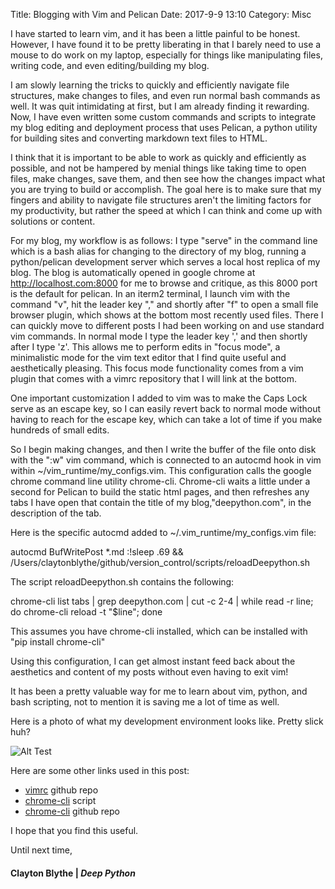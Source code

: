 Title: Blogging with Vim and Pelican
Date: 2017-9-9 13:10
Category: Misc 

I have started to learn vim, and it has been a little painful to be honest. However, I have found it to be pretty liberating in that I barely need to use a mouse to do work on my laptop, especially for things like manipulating files, writing code, and even editing/building my blog. 

I am slowly learning the tricks to quickly and efficiently navigate file structures, make changes to files, and even run normal bash commands as well. It was quit intimidating at first, but I am already finding it rewarding. Now, I have even written some custom commands and scripts to integrate my blog editing and deployment process that uses Pelican, a python utility for building sites and converting markdown text files to HTML. 

I think that it is important to be able to work as quickly and efficiently as possible, and not be hampered by menial things like taking time to open files, make changes, save them, and then see how the changes impact what you are trying to build or accomplish. The goal here is to make sure that my fingers and ability to navigate file structures aren't the limiting factors for my productivity, but rather the speed at which I can think and come up with solutions or content. 

For my blog, my workflow is as follows: I type "serve" in the command line which is a bash alias for changing to the directory of my blog, running a python/pelican development server which serves a local host replica of my blog. The blog is automatically opened in google chrome at http://localhost.com:8000 for me to browse and critique, as this 8000 port is the default for pelican. In an iterm2 terminal, I launch vim with the command "v", hit the leader key "," and shortly after "f" to open a small file browser plugin, which shows at the bottom most recently used files. There I can quickly move to different posts I had been working
on and use standard vim commands. In normal mode I type the leader key ',' and then shortly after I type 'z'. This allows me to perform edits in "focus mode", a minimalistic mode for the vim text editor that I find quite useful and aesthetically pleasing. This focus mode functionality comes from a vim plugin that comes with a vimrc repository that I will link at the bottom.

One important customization I added to vim was to make the Caps Lock serve as an escape key, so I can easily revert back to normal mode without having to reach for the escape key, which can take a lot of time if you make hundreds of small edits.

So I begin making changes, and then I write the buffer of the file onto disk with the ":w" vim command, which is connected to an autocmd hook in vim within ~/vim_runtime/my_configs.vim. This configuration calls the google chrome command line utility chrome-cli. Chrome-cli waits a little under a second for Pelican to build the static html pages, and then refreshes any tabs I have open that contain the title
of my blog,"deepython.com", in the description of the tab. 

Here is the specific autocmd added to ~/.vim_runtime/my_configs.vim file: 

autocmd BufWritePost \*.md :!sleep .69 && /Users/claytonblythe/github/version_control/scripts/reloadDeepython.sh

The script reloadDeepython.sh contains the following: 

chrome-cli list tabs | grep deepython.com | cut -c 2-4 | while read -r line; do chrome-cli reload -t "$line"; done

This assumes you have chrome-cli installed, which can be installed with "pip install chrome-cli"

Using this configuration, I can get almost instant feed back about the aesthetics and content of my posts without even having to exit vim! 

It has been a pretty valuable way for me to learn about vim, python, and bash scripting, not to mention it is saving me a lot of time as well. 

Here is a photo of what my development environment looks like. Pretty slick huh? 

![Alt Test](https://deepython.com/images/blogSetup.png) 


Here are some other links used in this post: 

* [vimrc](https://github.com/amix/vimrc) github repo
* [chrome-cli](https://github.com/claytonblythe/version_control/blob/master/scripts/reloadDeepython.sh) script
* [chrome-cli](https://github.com/prasmussen/chrome-cli) github repo

I hope that you find this useful. 

Until next time,
#### Clayton Blythe | *Deep Python*

